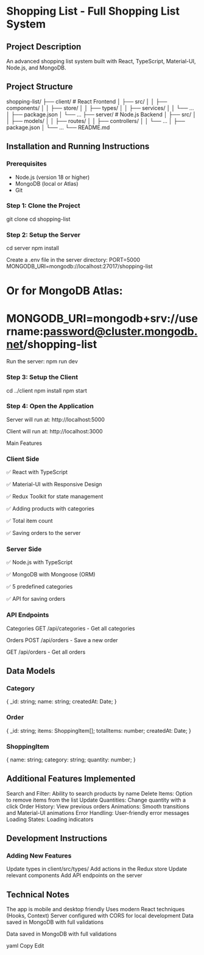 # Shopping List - Full Shopping List System

## Project Description
An advanced shopping list system built with React, TypeScript, Material-UI, Node.js, and MongoDB.

## Project Structure
shopping-list/
├── client/ # React Frontend
│ ├── src/
│ │ ├── components/
│ │ ├── store/
│ │ ├── types/
│ │ ├── services/
│ │ └── ...
│ ├── package.json
│ └── ...
├── server/ # Node.js Backend
│ ├── src/
│ │ ├── models/
│ │ ├── routes/
│ │ ├── controllers/
│ │ └── ...
│ ├── package.json
│ └── ...
└── README.md

## Installation and Running Instructions

### Prerequisites
- Node.js (version 18 or higher)  
- MongoDB (local or Atlas)  
- Git  

### Step 1: Clone the Project
git clone <repository-url>
cd shopping-list

### Step 2: Setup the Server
cd server
npm install

Create a .env file in the server directory:
PORT=5000
MONGODB_URI=mongodb://localhost:27017/shopping-list
# Or for MongoDB Atlas:
# MONGODB_URI=mongodb+srv://username:password@cluster.mongodb.net/shopping-list

Run the server:
npm run dev

### Step 3: Setup the Client
cd ../client
npm install
npm start
### Step 4: Open the Application
Server will run at: http://localhost:5000

Client will run at: http://localhost:3000

Main Features
### Client Side
✅ React with TypeScript

✅ Material-UI with Responsive Design

✅ Redux Toolkit for state management

✅ Adding products with categories

✅ Total item count

✅ Saving orders to the server

### Server Side
✅ Node.js with TypeScript

✅ MongoDB with Mongoose (ORM)

✅ 5 predefined categories

✅ API for saving orders

### API Endpoints
Categories
GET /api/categories - Get all categories

Orders
POST /api/orders - Save a new order

GET /api/orders - Get all orders

## Data Models
### Category
{
  _id: string;
  name: string;
  createdAt: Date;
}
### Order
{
  _id: string;
  items: ShoppingItem[];
  totalItems: number;
  createdAt: Date;
}
### ShoppingItem
{
  name: string;
  category: string;
  quantity: number;
}

## Additional Features Implemented
Search and Filter: Ability to search products by name
Delete Items: Option to remove items from the list
Update Quantities: Change quantity with a click
Order History: View previous orders
Animations: Smooth transitions and Material-UI animations
Error Handling: User-friendly error messages
Loading States: Loading indicators

## Development Instructions
### Adding New Features
Update types in client/src/types/
Add actions in the Redux store
Update relevant components
Add API endpoints on the server

## Technical Notes
The app is mobile and desktop friendly
Uses modern React techniques (Hooks, Context)
Server configured with CORS for local development
Data saved in MongoDB with full validations

Data saved in MongoDB with full validations

yaml
Copy
Edit
